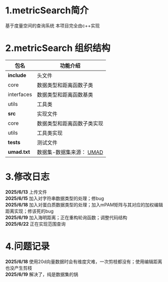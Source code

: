 # 1.metricSearch简介
基于度量空间的查询系统
本项目完全由c++实现
# 2.metricSearch 组织结构

|包名|功能介绍|
|-|-|
|**include**| 头文件|
|core|数据类型和距离函数子类|
|interfaces|数据类型和距离函数基类|
|utils|工具类|
|**src**| 实现文件|
|core|数据类型和距离函数子类实现|
|utils|工具类实现|
|**tests** | 测试文件|
|**umad.txt**| 数据集-数据集来源： [UMAD](https://gitee.com/UMAD/UMAD/wikis/pages?sort_id=2497170&doc_id=840507#12-%E6%95%B0%E6%8D%AE%E9%9B%86%E4%BB%8B%E7%BB%8D) |
# 3.修改日志
**2025/6/13** 上传文件  
**2025/6/15** 加入对字符串数据类型的处理；修bug  
**2025/6/18** 加入对蛋白质数据类型的处理；加入mPAM矩阵与其对应的加权编辑距离实现；修该死的bug  
**2025/6/19** 加入海明距离；正在重构轮询函数；调整代码结构  
**2025/6/22** 正在实现范围查询  
# 4.问题记录
**2025/6/18** 使用20d向量数据时会有维度灾难，一次剪枝都没有；使用编辑距离也没产生剪枝  
**2025/6/19** 解决了，纯是数据集的锅  
